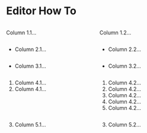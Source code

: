 # Editor How To

<div style="width: 50%; float: left; clear: left">

Column 1.1...

</div>

<div style="width: 50%; float: right; clear: right">

Column 1.2...

</div>

<div style="width: 50%; float: left; clear: both">

- Column 2.1...

</div>

<div style="width: 50%; float: right; clear: right">

- Column 2.2...

</div>

<div style="width: 50%; float: left; clear: both">

* Column 3.1...

</div>

<div style="width: 50%; float: right; clear: right">

* Column 3.2...

</div>

<div style="width: 50%; float: left; clear: both">

1. Column 4.1...
2. Column 4.1...

</div>

<div style="width: 50%; float: right; clear: right">

1. Column 4.2...
1. Column 4.2...
1. Column 4.2...
1. Column 4.2...
1. Column 4.2...

</div>

<div style="width: 50%; float: left; clear: both">

3. Column 5.1...

</div>

<div style="width: 50%; float: right; clear: right">

3. Column 5.2...

</div>
